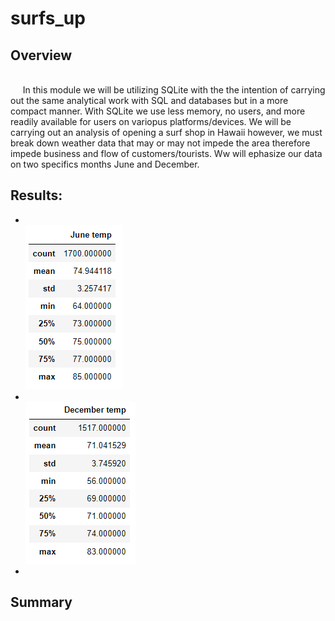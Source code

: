 # surfs_up

## Overview
 <br /> &nbsp;&nbsp;&nbsp;&nbsp; In this module we will be utilizing SQLite with the the intention of carrying out the same analytical work with SQL and databases but in a more compact manner. With SQLite we use less memory, no users, and more readily available for users on variopus platforms/devices. We will be carrying out an analysis of opening a surf shop in Hawaii however, we must break down weather data that may or may not impede the area therefore impede business and flow of customers/tourists. Ww will ephasize our data on two specifics months June and December. <br />
 ## Results:
  - <br />![June Description](Resources/June_decription.png)<br />
  - <br /> ![December description](Resources/December_deccription.png)<br />
  - 
## Summary
